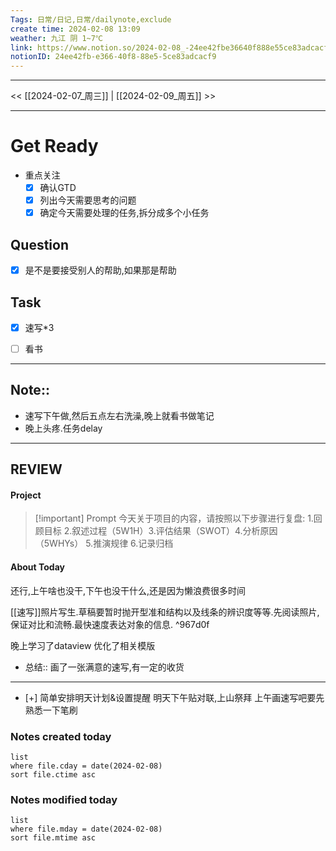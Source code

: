 ```yaml
---
Tags: 日常/日记,日常/dailynote,exclude
create time: 2024-02-08 13:09
weather: 九江 阴 1~7℃
link: https://www.notion.so/2024-02-08_-24ee42fbe36640f888e55ce83adcacf9
notionID: 24ee42fb-e366-40f8-88e5-5ce83adcacf9
---
```



---

<<  [[2024-02-07_周三]] | [[2024-02-09_周五]] >>

---
# Get Ready
- 重点关注
	- [x] 确认GTD
	- [x] 列出今天需要思考的问题
	- [x] 确定今天需要处理的任务,拆分成多个小任务
## Question
- [x] 是不是要接受别人的帮助,如果那是帮助

## Task
- [x] 速写\*3
- [ ] 看书


---
## Note::
- 速写下午做,然后五点左右洗澡,晚上就看书做笔记
- 晚上头疼.任务delay



---
## REVIEW
#### Project

> [!important] Prompt
> 今天关于项目的内容，请按照以下步骤进行复盘: 
> 1.回顾目标 2.叙述过程（5W1H）3.评估结果（SWOT）4.分析原因 （5WHYs） 5.推演规律  6.记录归档 


#### About Today
还行,上午啥也没干,下午也没干什么,还是因为懒浪费很多时间

[[速写]]照片写生.草稿要暂时抛开型准和结构以及线条的辨识度等等.先阅读照片,保证对比和流畅.最快速度表达对象的信息. ^967d0f

晚上学习了dataview 优化了相关模版

- 总结:: 画了一张满意的速写,有一定的收货

---
- [+] 简单安排明天计划&设置提醒
明天下午贴对联,上山祭拜
上午画速写吧要先熟悉一下笔刷




### Notes created today
```dataview
list
where file.cday = date(2024-02-08)
sort file.ctime asc
```
### Notes modified today
```dataview
list
where file.mday = date(2024-02-08)
sort file.mtime asc
```